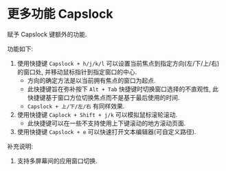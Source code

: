 # 更多功能 Capslock

赋予 Capslock 键额外的功能.

功能如下:

1. 使用快捷键 `Capslock + h/j/k/l` 可以设置当前焦点到指定方向(左/下/上/右)的窗口处, 并移动鼠标指针到指定窗口的中心.
    - 方向的确定方法是以当前拥有焦点的窗口为起点.
    - 此快捷键旨在弥补按下 `Alt + Tab` 快捷键时切换窗口选择的不直观性,
      此快捷键基于窗口方位切换焦点而不是基于最后使用的时间.
    - `Capslock + 上/下/左/右` 有同样效果.
2. 使用快捷键 `Caplock + Shift + j/k` 可以模拟鼠标滚轮滚动.
    - 此快捷键可以在一些不支持使用上下键滚动的地方滚动页面.
3. 使用快捷键 `Capslock + e` 可以快速打开文本编辑器(可自定义路径).

补充说明:

1. 支持多屏幕间的应用窗口切换.
